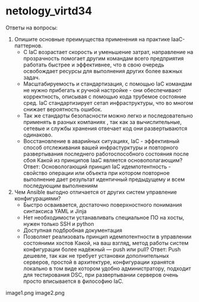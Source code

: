# netology_virtd34
Ответы на вопросы:
1) Опишите основные преимущества применения на практике IaaC-паттернов.
   - С IaC возрастает скорость и уменьшение затрат, направление на прозрачность помогает другим командам всего предприятия работать быстрее и эффективнее, что в свою очередь освобождает ресурсы для выполнения других более важных задач.
   - Масштабируемость и стандартизация, с помощью IaC командам не нужно прибегать к ручной настройке - они обеспечивают корректность, описывая с помощью кода трубемое состояние сред. IaC стандартизирует сетап инфраструктуры, что во многом снижает вероятность ошибок.
   - Так же стандарты безопасности можно легко и последовательно применять в разных компаниях , так как за вычислительные, сетевые и службы хранения отвечает код они развертываются одинаково.
   - Восстановление в аварийных ситуациях, IaC - эффективный способ отслеживания вашей инфрастурктуры и повторного развертывания последнего работоспособного состояния после сбоя
   Какой из принципов IaaC является основополагающим?
   Ответ: Основологающий принцип IaC идемпотентность - свойство операции или объекта при котором повторное выполнение дает результат идентичный предыдущему и всем последующим выполнениям
3) Чем Ansible выгодно отличается от других систем управление конфигурациями?
   - Быстро осваивается, достаточно поверхностного понимания синтаксиса YAML и Jinja
   - Нет необходимости устанавливать специальное ПО на хосты, нужен только SSH и python
   - Доступная подбробная документация
   - Позволяет реализовать принцип идемпотентности в управлении состояними хостов
     Какой, на ваш взгляд, метод работы систем конфигурации более надёжный — push или pull?
     Ответ: Push дешевле, так как не требует установки дополнительных серверов, простой в архитектуре, конфигурации хранятся локально в том виде котором удобно администратору, подходит для тестирования DSC, при развертывании серверов очень просто вписывается в философию IaC.
     
image1.png
image2.png
